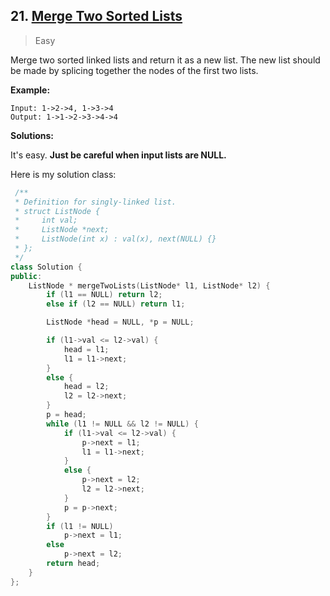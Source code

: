 ## 21. [Merge Two Sorted Lists](https://leetcode.com/problems/merge-two-sorted-lists/)

> Easy

Merge two sorted linked lists and return it as a new list. The new list should be made by splicing together the nodes of the first two lists.

**Example:**

```
Input: 1->2->4, 1->3->4
Output: 1->1->2->3->4->4
```

**Solutions:**

It's easy. **Just be careful when input lists are NULL.**

Here is my solution class:

```c++
 /**
 * Definition for singly-linked list.
 * struct ListNode {
 *     int val;
 *     ListNode *next;
 *     ListNode(int x) : val(x), next(NULL) {}
 * };
 */
class Solution {
public:
	ListNode * mergeTwoLists(ListNode* l1, ListNode* l2) {
		if (l1 == NULL) return l2;
		else if (l2 == NULL) return l1;

		ListNode *head = NULL, *p = NULL;

		if (l1->val <= l2->val) {
			head = l1;
			l1 = l1->next;
		}
		else {
			head = l2;
			l2 = l2->next;
		}
		p = head;
		while (l1 != NULL && l2 != NULL) {
			if (l1->val <= l2->val) {
				p->next = l1;
				l1 = l1->next;
			}
			else {
				p->next = l2;
				l2 = l2->next;
			}
			p = p->next;
		}
		if (l1 != NULL)
			p->next = l1;
		else
			p->next = l2;
		return head;
	}
};
```


